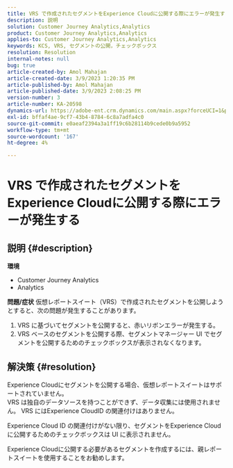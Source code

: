 ```yaml
---
title: VRS で作成されたセグメントをExperience Cloudに公開する際にエラーが発生する
description: 説明
solution: Customer Journey Analytics,Analytics
product: Customer Journey Analytics,Analytics
applies-to: Customer Journey Analytics,Analytics
keywords: KCS, VRS, セグメントの公開，チェックボックス
resolution: Resolution
internal-notes: null
bug: true
article-created-by: Amol Mahajan
article-created-date: 3/9/2023 1:20:35 PM
article-published-by: Amol Mahajan
article-published-date: 3/9/2023 2:08:25 PM
version-number: 3
article-number: KA-20598
dynamics-url: https://adobe-ent.crm.dynamics.com/main.aspx?forceUCI=1&pagetype=entityrecord&etn=knowledgearticle&id=145d5d2a-7dbe-ed11-83ff-6045bd006704
exl-id: bffaf4ae-9cf7-43b4-8784-6c8a7adfa4c0
source-git-commit: e0aeaf2394a3a1ff19c6b28114b9cede0b9a5952
workflow-type: tm+mt
source-wordcount: '167'
ht-degree: 4%

---
```


# VRS で作成されたセグメントをExperience Cloudに公開する際にエラーが発生する

## 説明 {#description}

<b>環境</b>
- Customer Journey Analytics
- Analytics



<b>問題/症状</b>
仮想レポートスイート（VRS）で作成されたセグメントを公開しようとすると、次の問題が発生することがあります。

1. VRS に基づいてセグメントを公開すると、赤いリボンエラーが発生する。
2. VRS ベースのセグメントを公開する際、セグメントマネージャー UI でセグメントを公開するためのチェックボックスが表示されなくなります。



## 解決策 {#resolution}

Experience Cloudにセグメントを公開する場合、仮想レポートスイートはサポートされていません。<br>
VRS は独自のデータソースを持つことができず、データ収集には使用されません。 VRS にはExperience CloudID の関連付けはありません。

Experience Cloud ID の関連付けがない限り、セグメントをExperience Cloudに公開するためのチェックボックスは UI に表示されません。

Experience Cloudに公開する必要があるセグメントを作成するには、親レポートスイートを使用することをお勧めします。
